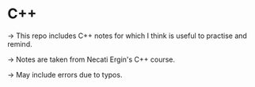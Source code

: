  # C++
 
-> This repo includes C++ notes for which I think is useful to practise and remind. 
 
-> Notes are taken from Necati Ergin's C++ course. 

-> May include errors due to typos.  


